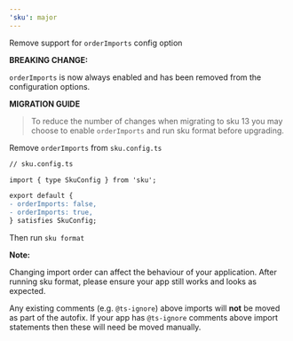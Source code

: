```yaml
---
'sku': major
---
```


Remove support for `orderImports` config option

**BREAKING CHANGE:**

`orderImports` is now always enabled and has been removed from the configuration options.

**MIGRATION GUIDE**

> To reduce the number of changes when migrating to sku 13 you may choose to enable `orderImports` and run sku format before upgrading.

Remove `orderImports` from `sku.config.ts`
```diff
// sku.config.ts

import { type SkuConfig } from 'sku';

export default {
- orderImports: false,
- orderImports: true,
} satisfies SkuConfig;
```

Then run `sku format`

**Note:**

Changing import order can affect the behaviour of your application. After running sku format, please ensure your app still works and looks as expected.

Any existing comments (e.g. `@ts-ignore`) above imports will **not** be moved as part of the autofix. If your app has `@ts-ignore` comments above import statements then these will need be moved manually.
